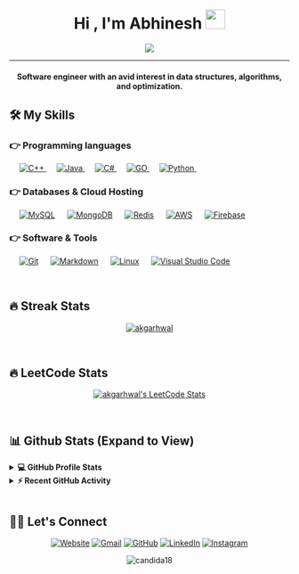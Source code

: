 
<h1 align="center">Hi , I'm Abhinesh <img src="https://media.giphy.com/media/hvRJCLFzcasrR4ia7z/giphy.gif" width="35"></h1>
<p align="center">
  <a href="https://github.com/DenverCoder1/readme-typing-svg"><img src="https://readme-typing-svg.herokuapp.com?lines=Software+Engineer;Data+Structure%20|%20Algorithm;GO%20Enthusiast;Always%20learning%20new%20things&center=true&width=500&height=50"></a>
</p>
<hr/>
<h4 align="center">Software engineer with an avid interest in data structures, algorithms, and optimization.</h4>


## 🛠️ My Skills

### 👉 Programming languages

<p align="left"> 
<!--   &emsp; 
  <a href="https://www.cprogramming.com/" target="_blank"> 
    <img alt="C" src="https://img.shields.io/badge/C%20-%232370ED.svg?logo=c&logoColor=white">
  </a>  -->
  &emsp;
  <a href="https://www.w3schools.com/cpp/" target="_blank"> 
    <img alt="C++" src="https://img.shields.io/badge/C++%20-%2300599C.svg?logo=c%2B%2B&logoColor=white">
  </a> 
  &emsp; 
  <a href="https://www.java.com" target="_blank"> 
    <img alt="Java" src="https://img.shields.io/badge/Java-%23007396.svg?logo=java&logoColor=white">
  </a> 
  &emsp; 
  <a href="https://docs.microsoft.com/en-us/dotnet/csharp/" target="_blank"> 
     <img alt="C#" src="https://img.shields.io/badge/-C%23-success?logo=csharp&logoColor=white">
   </a> 
  &emsp; 
  <a href="https://golang.org/">
    <img alt="GO" src="https://img.shields.io/badge/-GO-blue?logo=go&logoColor=white"/>
  </a>
  &emsp; 
   <a href="https://www.python.org" target="_blank">
    <img alt="Python" src="https://img.shields.io/badge/Python%20-%2314354C.svg?logo=python&logoColor=white">
  </a>
  &emsp;
<!--   <a href="https://www.php.net/">
    <img alt="PHP" src="https://img.shields.io/badge/PHP-%23777BB4.svg?logo=php&logoColor=white"/>
  </a>
  &emsp; -->
</p>

### 👉 Databases & Cloud Hosting
<p align="left">
  &emsp;
    <a href="https://www.mysql.com/"><img alt="MySQL" src="https://img.shields.io/badge/MySQL-00000F?style=flat&logo=mysql&logoColor=white"></a>
  &emsp;
    <a href="https://www.mongodb.com/"><img alt="MongoDB" src ="https://img.shields.io/badge/-MongoDB-success?logo=mongodb&logoColor=white"/></a>
  &emsp;
    <a href="https://redis.io/"><img alt="Redis" src ="https://img.shields.io/badge/-Redis-red?logo=redis&logoColor=white"/></a>
  &emsp;
    <a href="https://aws.amazon.com/"><img alt="AWS" src="https://img.shields.io/badge/-AWS-orange?logo=amazon&logoColor=white"></a>  
  &emsp;
    <a href="https://firebase.google.com/"><img alt="Firebase" src ="https://img.shields.io/badge/Firebase-ffca28?style=flate&logo=firebase&logoColor=black"></a>
 &emsp; 
</p>

 ### 👉 Software & Tools
 
<p>
  &emsp;
    <a href="https://git-scm.com/"><img alt="Git" src="https://img.shields.io/badge/Git%20-%23F05033.svg?logo=git&logoColor=white"></a>
&emsp;
    <a href="https://www.markdownguide.org/"><img alt="Markdown" src="https://img.shields.io/badge/Markdown-000000?style=flate&logo=markdown&logoColor=white"></a>
  &emsp;
    <a href="https://www.linux.org/"><img alt="Linux" src="https://img.shields.io/badge/Linux-FCC624?style=flat&logo=linux&logoColor=black"></a>
  &emsp;
    <a href="https://code.visualstudio.com/"><img alt="Visual Studio Code" src="https://img.shields.io/badge/Visual%20Studio%20Code-0078d7.svg?logo=visual-studio-code&logoColor=white"></a>
  &emsp;
</p>

<br/>

## 🔥 Streak Stats
<!-- <p align="center"><img align="center" src="https://github-readme-streak-stats.herokuapp.com/?user=akgarhwal&theme=algolia" alt="akgarhwal" /></p> -->
<!-- [![GitHub Streak](https://github-readme-streak-stats.herokuapp.com?user=akgarhwal&theme=tokyonight)](https://git.io/streak-stats) -->
<!-- [![GitHub Streak](https://github-readme-streak-stats.herokuapp.com?user=akgarhwal&theme=tokyonight_duo)](https://git.io/streak-stats) -->

<p align="center"><a href="https://github.com/akgarhwal#-streak-stats"><img align="center" src="https://github-readme-streak-stats.herokuapp.com/?user=akgarhwal&theme=tokyonight_duo" alt="akgarhwal" /></a></p>

<br/>

## 🔥 LeetCode Stats
<!-- [![akgarhwal's LeetCode Stats](https://leetcode-stats.vercel.app/api?username=akgarhwal&theme=Dark)](https://leetcode.com/akgarhwal/) -->
<!-- <p align="center"><img align="center" src="https://leetcode-stats.vercel.app/api?username=akgarhwal&theme=Dark" alt="akgarhwal's LeetCode Stats" /></p> -->

<!-- Better LeetCode Stats: https://leetcard.jacoblin.cool/ -->
<p align="center">
<a href="https://leetcode.com/akgarhwal/" target="_blank">
<img align="center" src="https://leetcard.jacoblin.cool/akgarhwal?theme=dark&font=Fira%20Code&ext=contest&animation=true&hide=ranking" alt="akgarhwal's LeetCode Stats" />
</a>
</p>



<br/>

## 📊 Github Stats (Expand to View) 


<details> 
  <summary><b>💻 GitHub Profile Stats</b></summary>
  <br/>
  <p align="center">
    <a href="https://github.com/akgarhwal"><img align="center" src="https://github-readme-stats.vercel.app/api?username=akgarhwal&show_icons=true&locale=en&theme=algolia" alt="candida18" height="192px"/></a>
	</p>
	<!-- <p  align="center">
	  <img src="https://github-readme-stats.vercel.app/api/top-langs?username=akgarhwal&show_icons=true&locale=en&layout=compact&theme=algolia" alt="candida18" height="192px"/>
	</p> -->
  <!-- <br/> -->
  <!-- <b>Note:</b> Top languages is only a metric of the languages my public code consists of and doesn't reflect experience or skill level. -->
  </p>
</details>

<details>
  <summary><b>⚡ Recent GitHub Activity</b></summary>
  <br/>
   <a href="https://github.com/akgarhwal"><img alt="Abhinesh's Activity Graph" src="https://github-readme-activity-graph.cyclic.app/graph?username=akgarhwal&custom_title=Candida%20Noronha's%20Contribution%20Graph&theme=react-dark"/></a>
  <br/>

</details>

<br/>

## 🙋‍♀️ Let's Connect
<p align="center">
    <a href="https://akgarhwal.github.io/"><img src="https://img.icons8.com/bubbles/50/000000/web.png" alt="Website"/></a>
    <a href="mailto:abhineshgarhwal@gmail.com"><img src="https://img.icons8.com/bubbles/50/000000/gmail.png" alt="Gmail"/></a>
    <a href="https://github.com/akgarhwal"><img src="https://img.icons8.com/bubbles/50/000000/github.png" alt="GitHub"/></a>
    <a href="https://linkedin.com/in/akgarhwal"><img src="https://img.icons8.com/bubbles/50/000000/linkedin.png" alt="LinkedIn"/></a>
    <a href="https://instagram.com/akgarhwal"><img src="https://img.icons8.com/bubbles/50/000000/instagram.png" alt="Instagram"/></a>
    <!-- <a href="https://www.youtube.com/channel/UC7V1Gm8V0kRLp_EHB8aDj2A"><img src="https://img.icons8.com/bubbles/50/000000/youtube.png" alt="Youtube"/></a> -->
	
</p>

<p align="center"> <img src="https://komarev.com/ghpvc/?username=akgarhwal&label=Abhinesh's%20Profile%20Views%20&color=dc143c&style=plastic" alt="candida18" /> </p>








